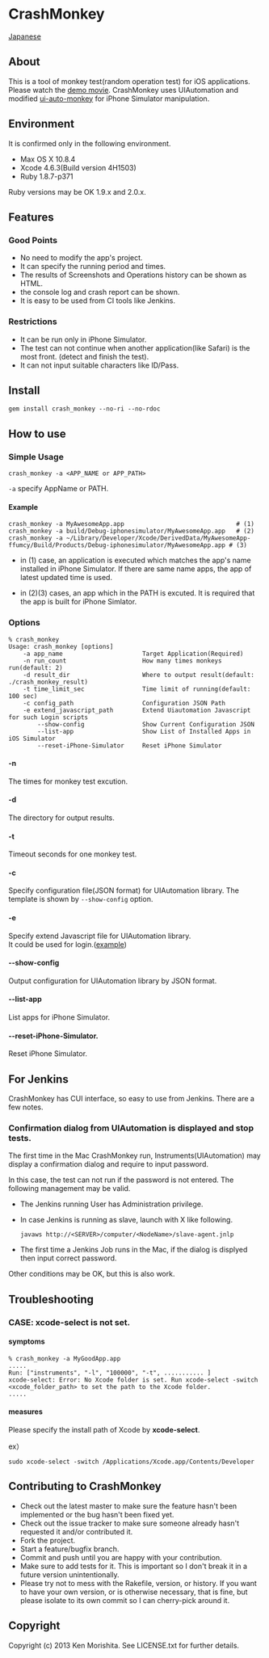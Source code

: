 CrashMonkey
===========
[Japanese](README_jp.md)

About
----

This is a tool of monkey test(random operation test) for iOS applications.
Please watch the [demo movie](http://youtu.be/y5PZGVbLHtI).
CrashMonkey uses UIAutomation and modified [ui-auto-monkey](https://github.com/jonathanpenn/ui-auto-monkey) for iPhone Simulator manipulation.


Environment
-------

It is confirmed only in the following environment.

* Max OS X 10.8.4
* Xcode 4.6.3(Build version 4H1503)
* Ruby 1.8.7-p371

Ruby versions may be OK 1.9.x and 2.0.x.

Features
---------

### Good Points

* No need to modify the app's project.
* It can specify the running period and times.
* The results of Screenshots and Operations history can be shown as HTML.
* the console log and crash report can be shown.
* It is easy to be used from CI tools like Jenkins.

### Restrictions

* It can be run only in iPhone Simulator.
* The test can not continue when another application(like Safari) is the most front. (detect and finish the test).
* It can not input suitable characters like ID/Pass.


Install
--------

```
gem install crash_monkey --no-ri --no-rdoc
```

How to use
------

### Simple Usage

```
crash_monkey -a <APP_NAME or APP_PATH>
```

`-a` specify AppName or PATH.


#### Example

```
crash_monkey -a MyAwesomeApp.app                               # (1)
crash_monkey -a build/Debug-iphonesimulator/MyAwesomeApp.app   # (2)
crash_monkey -a ~/Library/Developer/Xcode/DerivedData/MyAwesomeApp-ffumcy/Build/Products/Debug-iphonesimulator/MyAwesomeApp.app # (3)
```

* in (1) case, an application is executed which matches the app's name installed in iPhone Simulator. If there are same name apps, the app of latest updated time is used.

* in (2)(3) cases, an app which in the PATH is excuted. It is required that the app is built for iPhone Simlator.
 


### Options

```
% crash_monkey
Usage: crash_monkey [options]
    -a app_name                      Target Application(Required)
    -n run_count                     How many times monkeys run(default: 2)
    -d result_dir                    Where to output result(default: ./crash_monkey_result)
    -t time_limit_sec                Time limit of running(default: 100 sec)
    -c config_path                   Configuration JSON Path
    -e extend_javascript_path        Extend Uiautomation Javascript for such Login scripts
        --show-config                Show Current Configuration JSON
        --list-app                   Show List of Installed Apps in iOS Simulator
        --reset-iPhone-Simulator     Reset iPhone Simulator
```


#### -n
The times for monkey test excution.

#### -d
The directory for output results.

#### -t
Timeout seconds for one monkey test.

#### -c
Specify configuration file(JSON format) for UIAutomation library.
The template is shown by `--show-config` option.

#### -e
Specify extend Javascript file for UIAutomation library.    
It could be used for login.([example](https://gist.github.com/jollychang/8972186))

#### --show-config
Output configuration for UIAutomation library by JSON format.

#### --list-app
List apps for iPhone Simulator.

#### --reset-iPhone-Simulator.
Reset iPhone Simulator.


For Jenkins
--------------

CrashMonkey has CUI interface, so easy to use from Jenkins.
There are a few notes.

### Confirmation dialog from UIAutomation is displayed and stop tests.

The first time in the Mac CrashMonkey run, Instruments(UIAutomation) may display a confirmation dialog and require to input password.

In this case, the test can not run if the password is not entered. The following management may be valid.


* The Jenkins running User has Administration privilege.
* In case Jenkins is running as slave, launch with X like following.

	```
	javaws http://<SERVER>/computer/<NodeName>/slave-agent.jnlp
	```

* The first time a Jenkins Job runs in the Mac, if the dialog is displyed then input correct password.

Other conditions may be OK, but this is also work.


Troubleshooting
-------------------

### CASE: xcode-select is not set.


#### symptoms

```
% crash_monkey -a MyGoodApp.app
.....
Run: ["instruments", "-l", "100000", "-t", ........... ]
xcode-select: Error: No Xcode folder is set. Run xcode-select -switch <xcode_folder_path> to set the path to the Xcode folder.
.....
```

#### measures

Please specify the install path of Xcode by **xcode-select**.

ex）

```
sudo xcode-select -switch /Applications/Xcode.app/Contents/Developer
```



Contributing to CrashMonkey
---------------------
 
* Check out the latest master to make sure the feature hasn't been implemented or the bug hasn't been fixed yet.
* Check out the issue tracker to make sure someone already hasn't requested it and/or contributed it.
* Fork the project.
* Start a feature/bugfix branch.
* Commit and push until you are happy with your contribution.
* Make sure to add tests for it. This is important so I don't break it in a future version unintentionally.
* Please try not to mess with the Rakefile, version, or history. If you want to have your own version, or is otherwise necessary, that is fine, but please isolate to its own commit so I can cherry-pick around it.

Copyright
----------

Copyright (c) 2013 Ken Morishita. See LICENSE.txt for
further details.

